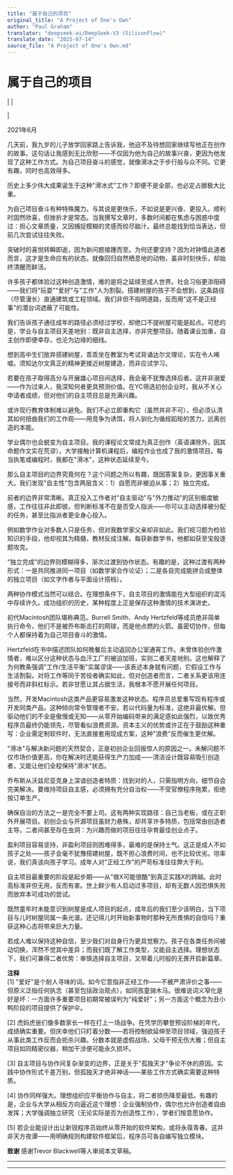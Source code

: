 ```yaml
---
title: "属于自己的项目"
original_title: "A Project of One's Own"
author: "Paul Graham"
translator: "deepseek-ai/DeepSeek-V3 (SiliconFlow)"
translate_date: "2025-07-14"
source_file: "A Project of One's Own.md"
---
```


# 属于自己的项目

| | [](index.html)  

|  

2021年6月  

几天前，我九岁的儿子放学回家路上告诉我，他迫不及待想回家继续写他正在创作的故事。这句话让我感到无比欣慰——不仅因为他为自己的故事兴奋，更因为他发现了这种工作方式。为自己项目奋斗的感觉，就像滑冰之于步行般与众不同。它更有趣，同时也高效得多。  

历史上多少伟大成果诞生于这种"滑冰式"工作？即便不是全部，也必定占据极大比重。  

为自己项目奋斗有种特殊魔力。与其说是更快乐，不如说是更兴奋、更投入。顺利时固然欣喜，但挫折才是常态。当我撰写文章时，多数时间都在焦虑与困惑中度过：担心文章质量，又因捕捉模糊的灵感而绞尽脑汁。最终总能找到恰当表达，但前几次尝试往往失败。  

突破时的喜悦转瞬即逝，因为新问题接踵而至。为何还要坚持？因为对钟情此道者而言，这才是生命应有的状态。就像回归自然栖息地的动物，虽非时刻快乐，却始终清醒而鲜活。  

许多孩子都体验过这种创造激情，难的是将之延续至成人世界。社会习俗更添阻碍——我们将"玩耍""爱好"与"工作"人为割裂。搭建树屋的孩子不会想到，这条路径（尽管漫长）直通建筑或工程领域。我们非但不指明道路，反而用"这不是正经事"的潜台词遮蔽了可能性。  

我们告诉孩子通往成年的路径必须经过学校，却绝口不提树屋可能是起点。可悲的是，学业与自主项目天差地别：既非自主选择，亦非完整项目。随着课业加重，自主创作即便幸存，也沦为边缘的细线。  

想到高中生们放弃搭建树屋，乖乖坐在教室为考试背诵达尔文理论，实在令人唏嘘。须知达尔文真正的精神更接近树屋建造，而非应试学习。  

若要在孩子取得高分与开展雄心项目间选择，我会毫不犹豫选择后者。这并非溺爱——作为过来人，我深知何者更具预测价值。在YC筛选初创企业时，我从不关心申请者成绩，但对他们的自主项目总是充满兴趣。  

或许现行教育体制难以避免。我们不必立即重构它（虽然并非不可），但必须认清其如何扭曲我们的工作观——用竞争为诱饵，将人驯化为循规蹈矩的苦力，远离创造的本能。  

学业偶尔也会蜕变为自主项目。我的课程论文常成为真正创作（英语课除外，因其命题作文实在荒谬）。大学接触计算机课程后，编程作业也成了我的激情项目。每当执笔或编程时，我都在"滑冰"，这种状态延续至今。  

那么自主项目的边界究竟何在？这个问题之所以有趣，既因答案复杂，更因事关重大。我们发现"自主性"包含两层含义：1）自愿而非被迫从事；2）独立完成。  

前者的边界非常清晰。真正投入工作者对"自主驱动"与"外力推动"的区别极度敏感，工作往往非此即彼。但判断标准不在是否受人指派——你可以主动选择被分配的任务，甚至比指派者更全身心投入。  

例如数学作业对多数人只是任务，但对我数学家父亲却非如此。我们视习题为检验知识的手段，他却视其为精髓，教材反成注解。每获新数学书，他都如获至宝般逐题攻克。  

"独立完成"的边界则模糊得多，渐次过渡到协作状态。有趣的是，这种过渡有两种形式：一是共同推进同一项目（如数学家合作论证）；二是各自完成能拼合成整体的独立项目（如文字作者与平面设计搭档）。  

两种协作模式当然可以结合。在理想条件下，自主项目的激情能在大型组织的混沌中存续许久。成功组织的历史，某种程度上正是保存这种激情的技术演进史。  

初代Macintosh团队堪称典范。Burrell Smith、Andy Hertzfeld等成员绝非简单执行命令，他们不是被乔布斯击打的网球，而是他点燃的火箭。虽密切协作，但每个人都保持着为自己项目奋斗的激情。  

Hertzfeld在书中描述团队如何晚餐后主动返回办公室通宵工作。未曾体验创作激情者，难以区分这种状态与血汗工厂的被迫加班，实则二者天差地别。这也解释了为何教条强调"工作/生活平衡"实属谬误——该表述本身就有问题，它假设工作与生活割裂。对将工作等同于苦役者确实如此，但对创造者而言，二者关系更该用连接号而非斜杠标示。若非甘愿让其占据生活，我根本不愿开展任何项目。  

当然，开发Macintosh这类产品更容易激发这种状态。程序员总爱重写现有程序或开发同类产品，这种倾向常令管理者不安。若以代码量为标准，这绝非最优解。但驱动他们的不全是傲慢或无知——从零开始编码带来的满足感如此强烈，以致优秀程序员最终仍能领先，尽管看似浪费资源。资本主义的优势或许正在于鼓励这种重写：企业需定制软件时，无法直接套用现成方案，这种"浪费"反而催生更优解。  

"滑冰"与解决新问题的天然契合，正是初创企业回报惊人的原因之一。未解问题不仅市场价值更高，你在解决时还能获得生产力加成——清洁设计既容易吸引创造者，又能让他们全程保持"滑冰"状态。  

乔布斯从沃兹尼亚克身上深谙创造者特质：找到对的人，只需指明方向，细节自会完美解决。要维持项目自主感，必须拥有充分自治权——不受官僚程序拖累，拒绝按订单生产。  

确保自治的方法之一是完全不要上司。这有两种实现路径：自己当老板，或在正职外开展项目。初创企业与开源项目虽财力悬殊，却共享许多特质，包括常由创造者主导。二者间甚至存在虫洞：为兴趣而做的项目往往孕育最佳创业点子。  

盈利项目容易坚持，非盈利项目则困难得多，最难的是保持士气。这正是成人不如孩子之处——孩子会毫不犹豫搭建树屋，既不担心浪费时间，也不比较优劣。坦率说，我们真该向孩子学习。成年人对"正经工作"的严苛标准往往弊大于利。  

自主项目最重要的阶段是起步期——从"做X可能很酷"到真正实践X的跨越。此时高标准非但无用，反而有害。世上鲜少有人启动过多项目，却有无数人因恐惧失败而放弃本可成功的尝试。  

既然童年时未能意识到树屋是成人项目的起点，成年后的我们至少该明白，当下项目与儿时树屋同属一条光谱。还记得儿时开始新事物时那种无所畏惧的自信吗？重获这种心态将带来巨大力量。  

若成人难以保持这种自信，至少我们对自身行为更具觉察力。孩子在各类任务间被动切换，浑然不觉其中差异；而我们既了解工作类型，又能自主选择。理想状态下，我们可兼得二者优势：审慎选择自主项目，又带着儿时般的无畏开启新篇章。  

**注释**  
[1] "爱好"是个耐人寻味的词。如今它意指非正经工作——不被严肃评价之事——但原义泛指任何执念（甚至包括政治观点），如同孩童骑木马。很难说词义窄化是好是坏：一方面许多重要项目初期常被误判为"纯爱好"；另一方面这个概念为丑小鸭阶段的项目提供了保护伞。  

[2] 虎妈虎爸们像多数家长一样在打上一场战争。在凭学历攀登预设阶梯的年代，成绩确实重要。但庆幸他们只盯着分数——若将控制欲延伸至项目领域，强迫孩子从事此类工作反而会扼杀兴趣。分数本就是虚假战场，父母干预无伤大雅；但自主项目如同精密仪器，稍加干涉便可能永久损坏。  

[3] 自主项目与协作间复杂渐变的边界，正是关于"孤独天才"争论不休的原因。实践中协作形式千差万别，但孤独天才绝非神话——某些工作方式确实需要这种特质。  

[4] 协作同样强大。理想组织应平衡协作与自主，将二者损伤降至最低。有趣的是，企业与大学从相反方向逼近这个理想：企业强制协作，偶尔也允许创造者自由发挥；大学强调独立研究（无论实际是否为创造性工作），学者们按意愿协作。  

[5] 若企业能设计出让新锐程序员始终从零开始的软件架构，或将永葆青春。这并非天方夜谭——用明确规则构建软件框架后，程序员可各自编写独立模块。  

**致谢** 感谢Trevor Blackwell等人审阅本文草稿。

***  
  
---
